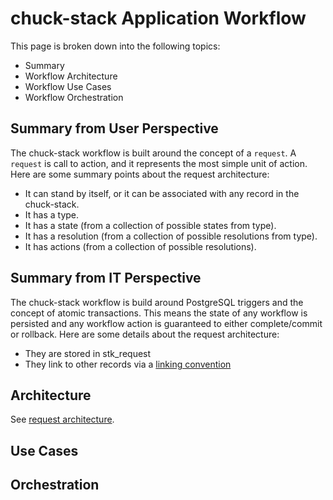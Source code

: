 # chuck-stack Application Workflow

This page is broken down into the following topics:

- Summary
- Workflow Architecture
- Workflow Use Cases
- Workflow Orchestration

## Summary from User Perspective

The chuck-stack workflow is built around the concept of a `request`. A `request` is call to action, and it represents the most simple unit of action. Here are some summary points about the request architecture:

- It can stand by itself, or it can be associated with any record in the chuck-stack.
- It has a type.
- It has a state (from a collection of possible states from type).
- It has a resolution (from a collection of possible resolutions from type).
- It has actions (from a collection of possible resolutions).

## Summary from IT Perspective
The chuck-stack workflow is build around PostgreSQL triggers and the concept of atomic transactions. This means the state of any workflow is persisted and any workflow action is guaranteed to either complete/commit or rollback. Here are some details about the request architecture:

- They are stored in stk_request
- They link to other records via a [linking convention](./postgres-convention/table-record-convention.md)

## Architecture

See [request architecture](./postgres-convention/request.md).

## Use Cases

## Orchestration
